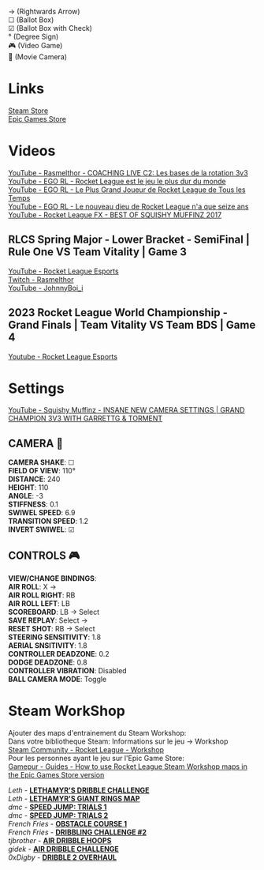 
→ (Rightwards Arrow)  
☐ (Ballot Box)  
☑ (Ballot Box with Check)  
° (Degree Sign)  
🎮 (Video Game)  
🎥 (Movie Camera)  

# Links
[Steam Store](https://store.steampowered.com/app/252950/Rocket_League/)  
[Epic Games Store](https://store.epicgames.com/fr/p/rocket-league)  

# Videos
[YouTube - Rasmelthor - COACHING LIVE C2: Les bases de la rotation 3v3](https://youtu.be/IEdJnCo6Kuw?t=411)  
[YouTube - EGO RL - Rocket League est le jeu le plus dur du monde](https://youtu.be/UobmLsDbiTg)  
[YouTube - EGO RL - Le Plus Grand Joueur de Rocket League de Tous les Temps](https://youtu.be/Ly607ACaKAg)  
[YouTube - EGO RL - Le nouveau dieu de Rocket League n'a que seize ans](https://youtu.be/7oP-r5UyUZs)  
[YouTube - Rocket League FX - BEST OF SQUISHY MUFFINZ 2017](https://youtu.be/spu6gDbsfqo)  
## RLCS Spring Major - Lower Bracket - SemiFinal | Rule One VS Team Vitality | Game 3
[YouTube - Rocket League Esports](https://youtu.be/646rE10fhmk?feature=shared&t=1125)  
[Twitch - Rasmelthor](https://www.twitch.tv/videos/1867470806?t=02h13m10s)  
[YouTube - JohnnyBoi\_i](https://youtu.be/ZdLq8OBTMn0)  
## 2023 Rocket League World Championship - Grand Finals | Team Vitality VS Team BDS | Game 4
[Youtube - Rocket League Esports](https://youtu.be/qFxKTJ0dRnw?feature=shared&t=1731)  

# Settings

[YouTube - Squishy Muffinz - INSANE NEW CAMERA SETTINGS | GRAND CHAMPION 3V3 WITH GARRETTG & TORMENT](https://www.youtube.com/watch?v=O1W_v32cV3s#pinned-comment-badge)  
## CAMERA 🎥
__CAMERA SHAKE__:     ☐  
__FIELD OF VIEW__:    110°  
__DISTANCE__:         240  
__HEIGHT__:           110  
__ANGLE__:            -3  
__STIFFNESS__:        0.1  
__SWIWEL SPEED__:     6.9  
__TRANSITION SPEED__: 1.2  
__INVERT SWIWEL__:    ☑  

## CONTROLS 🎮
__VIEW/CHANGE BINDINGS__:  
	__AIR ROLL__:       X → <empty>  
	__AIR ROLL RIGHT__: RB  
	__AIR ROLL LEFT__:  LB  
	__SCOREBOARD__:     LB → Select  
	__SAVE REPLAY__:    Select → <empty>  
	__RESET SHOT__:     RB → Select  
__STEERING SENSITIVITY__: 1.8  
__AERIAL SNSITIVITY__:    1.8  
__CONTROLLER DEADZONE__:  0.2  
__DODGE DEADZONE__:       0.8  
__CONTROLLER VIBRATION__: Disabled  
__BALL CAMERA MODE__:     Toggle  

# Steam WorkShop

Ajouter des maps d'entrainement du Steam Workshop:  
Dans votre bibliotheque Steam: Informations sur le jeu -> Workshop  
[Steam Community - Rocket League - Workshop](https://steamcommunity.com/app/252950/workshop/)  
Pour les personnes ayant le jeu sur l'Epic Game Store:  
[Gamepur - Guides - How to use Rocket League Steam Workshop maps in the Epic Games Store version](https://www.gamepur.com/guides/how-to-use-rocket-league-steam-workshop-maps-in-the-epic-games-store-version)  

_Leth_ - [__LETHAMYR'S DRIBBLE CHALLENGE__](https://steamcommunity.com/sharedfiles/filedetails/?id=1903946125)  
_Leth_ - [__LETHAMYR'S GIANT RINGS MAP__](https://steamcommunity.com/sharedfiles/filedetails/?id=2025564083)  
_dmc_ - [__SPEED JUMP: TRIALS 1__](https://steamcommunity.com/sharedfiles/filedetails/?id=1578331091)  
_dmc_ - [__SPEED JUMP: TRIALS 2__](https://steamcommunity.com/sharedfiles/filedetails/?id=1581379736)  
_French Fries_ - [__OBSTACLE COURSE 1__](https://steamcommunity.com/sharedfiles/filedetails/?id=814207936)  
_French Fries_ - [__DRIBBLING CHALLENGE #2__](https://steamcommunity.com/sharedfiles/filedetails/?id=964271505)  
_tjbrother_ - [__AIR DRIBBLE HOOPS__](https://steamcommunity.com/sharedfiles/filedetails/?id=2100268170)  
_gidek_ - [__AIR DRIBBLE CHALLENGE__](https://steamcommunity.com/sharedfiles/filedetails/?id=1576137650)  
_0xDigby_ - [__DRIBBLE 2 OVERHAUL__](https://steamcommunity.com/sharedfiles/filedetails/?id=1694288506)  

